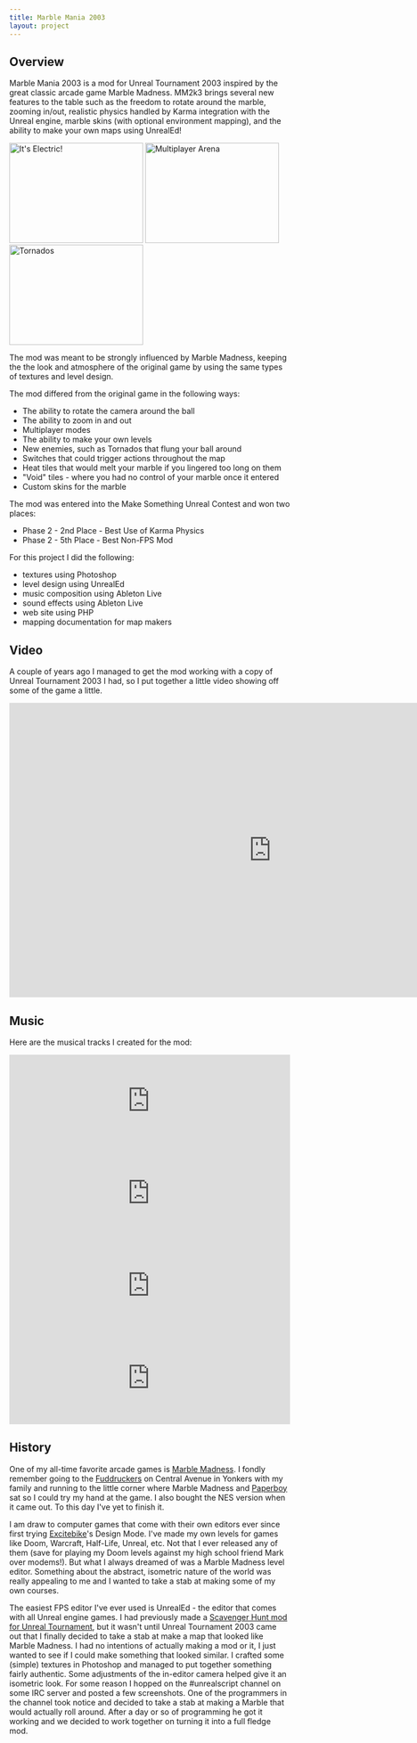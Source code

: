 ```yaml
---
title: Marble Mania 2003
layout: project
---
```


## Overview

Marble Mania 2003 is a mod for Unreal Tournament 2003 inspired by the great classic arcade game Marble Madness. MM2k3 brings several new features to the table such as the freedom to rotate around the marble, zooming in/out, realistic physics handled by Karma integration with the Unreal engine, marble skins (with optional environment mapping), and the ability to make your own maps using UnrealEd!

<a href="http://www.flickr.com/photos/spilth/35932719/" title="It's Electric! by spilth, on Flickr"><img src="http://farm1.staticflickr.com/31/35932719_6293c3306d_m.jpg" width="240" height="180" alt="It's Electric!"></a> <a href="http://www.flickr.com/photos/spilth/35931510/" title="Multiplayer Arena by spilth, on Flickr"><img src="http://farm1.staticflickr.com/30/35931510_1a0362a53b_m.jpg" width="240" height="180" alt="Multiplayer Arena"></a> <a href="http://www.flickr.com/photos/spilth/35928155/" title="Tornados by spilth, on Flickr"><img src="http://farm1.staticflickr.com/24/35928155_2cb1d6afa1_m.jpg" width="240" height="180" alt="Tornados"></a>

The mod was meant to be strongly influenced by Marble Madness, keeping the the look and atmosphere of the original game by using the same types of textures and level design.

The mod differed from the original game in the following ways:

- The ability to rotate the camera around the ball
- The ability to zoom in and out
- Multiplayer modes
- The ability to make your own levels
- New enemies, such as Tornados that flung your ball around
- Switches that could trigger actions throughout the map
- Heat tiles that would melt your marble if you lingered too long on them
- "Void" tiles - where you had no control of your marble once it entered
- Custom skins for the marble

The mod was entered into the Make Something Unreal Contest and won two places:

- Phase 2 - 2nd Place - Best Use of Karma Physics
- Phase 2 - 5th Place - Best Non-FPS Mod

For this project I did the following:

- textures using Photoshop
- level design using UnrealEd
- music composition using Ableton Live
- sound effects using Ableton Live
- web site using PHP
- mapping documentation for map makers

## Video

A couple of years ago I managed to get the mod working with a copy of Unreal Tournament 2003 I had, so I put together a little video showing off some of the game a little.

<iframe src="http://player.vimeo.com/video/14423454?byline=0&amp;portrait=0&amp;color=00aa00" width="940" height="529" frameborder="0" webkitAllowFullScreen mozallowfullscreen allowFullScreen></iframe>

## Music 

Here are the musical tracks I created for the mod:

<iframe width="100%" height="166" scrolling="no" frameborder="no" src="http://w.soundcloud.com/player/?url=http%3A%2F%2Fapi.soundcloud.com%2Ftracks%2F4674018&amp;auto_play=false&amp;show_artwork=false&amp;color=009900"></iframe>

<iframe width="100%" height="166" scrolling="no" frameborder="no" src="http://w.soundcloud.com/player/?url=http%3A%2F%2Fapi.soundcloud.com%2Ftracks%2F5206066&amp;auto_play=false&amp;show_artwork=false&amp;color=009900"></iframe>

<iframe width="100%" height="166" scrolling="no" frameborder="no" src="http://w.soundcloud.com/player/?url=http%3A%2F%2Fapi.soundcloud.com%2Ftracks%2F5206033&amp;auto_play=false&amp;show_artwork=false&amp;color=009900"></iframe>

<iframe width="100%" height="166" scrolling="no" frameborder="no" src="http://w.soundcloud.com/player/?url=http%3A%2F%2Fapi.soundcloud.com%2Ftracks%2F30361199&amp;auto_play=false&amp;show_artwork=false&amp;color=009900"></iframe>

## History

One of my all-time favorite arcade games is [Marble Madness](http://en.wikipedia.org/wiki/Marble_Madness). I fondly remember going to the [Fuddruckers](http://www.fuddruckers.com/) on Central Avenue in Yonkers with my family and running to the little corner where Marble Madness and [Paperboy](http://en.wikipedia.org/wiki/Paperboy_%28video_game%29) sat so I could try my hand at the game. I also bought the NES version when it came out. To this day I've yet to finish it.

I am draw to computer games that come with their own editors ever since first trying [Excitebike](http://en.wikipedia.org/wiki/Excitebike)'s Design Mode. I've made my own levels for games like Doom, Warcraft, Half-Life, Unreal, etc. Not that I ever released any of them (save for playing my Doom levels against my high school friend Mark over modems!). But what I always dreamed of was a Marble Madness level editor. Something about the abstract, isometric nature of the world was really appealing to me and I wanted to take a stab at making some of my own courses.

The easiest FPS editor I've ever used is UnrealEd - the editor that comes with all Unreal engine games. I had previously made a [Scavenger Hunt mod for Unreal Tournament](/projects/scavenger-hunt), but it wasn't until Unreal Tournament 2003 came out that I finally decided to take a stab at make a map that looked like Marble Madness. I had no intentions of actually making a mod or it, I just wanted to see if I could make something that looked similar. I crafted some (simple) textures in Photoshop and managed to put together something fairly authentic. Some adjustments of the in-editor camera helped give it an isometric look. For some reason I hopped on the #unrealscript channel on some IRC server and posted a few screenshots. One of the programmers in the channel took notice and decided to take a stab at making a Marble that would actually roll around. After a day or so of programming he got it working and we decided to work together on turning it into a full fledge mod.

